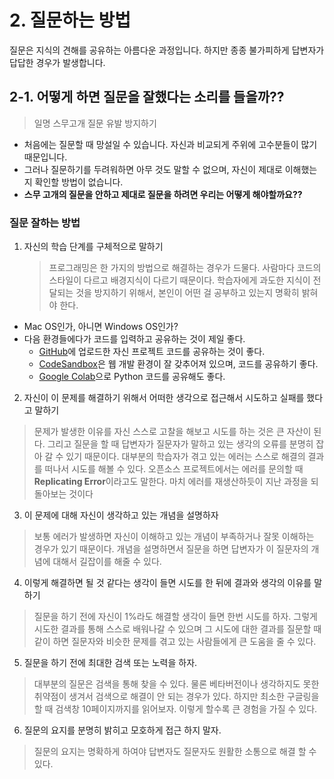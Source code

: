 # 2. 질문하는 방법

질문은 지식의 견해를 공유하는 아름다운 과정입니다. 하지만 종종 불가피하게 답변자가 답답한 경우가 발생합니다.

## 2-1. 어떻게 하면 질문을 잘했다는 소리를 들을까??

> 일명 스무고개 질문 유발 방지하기

- 처음에는 질문할 때 망설일 수 있습니다.  자신과 비교되게 주위에 고수분들이 많기 때문입니다.
- 그러나 질문하기를 두려워하면 아무 것도 말할 수 없으며, 자신이 제대로 이해했는지 확인할 방법이 없습니다.
- **스무 고개의 질문을 안하고 제대로 질문을 하려면 우리는 어떻게  해야할까요??**

### 질문 잘하는 방법

1. 자신의 학습 단계를 구체적으로 말하기

   > 프로그래밍은 한 가지의 방법으로 해결하는 경우가 드물다. 사람마다 코드의 스타일이 다르고 배경지식이 다르기 때문이다. 학습자에게 과도한 지식이 전달되는 것을 방지하기 위해서, 본인이 어떤 걸 공부하고 있는지 명확히 밝혀야 한다.

* Mac OS인가, 아니면 Windows OS인가?
* 다음 환경들에다가 코드를 입력하고 공유하는 것이 제일 좋다.
  * [GitHub](http://github.com/)에 업로드한 자신 프로젝트 코드를 공유하는 것이 좋다.
  * [CodeSandbox](https://codesandbox.io/)은 웹 개발 환경이 잘 갖추어져 있으며, 코드를 공유하기 좋다.
  * [Google Colab](https://colab.research.google.com/notebooks/intro.ipynb#recent=true)으로 Python 코드를 공유해도 좋다.

2. 자신이 이 문제를 해결하기 위해서 어떠한 생각으로 접근해서 시도하고 실패를 했다고 말하기

 > 문제가 발생한 이유를 자신 스스로 고찰을 해보고 시도를 하는 것은 큰 자산이 된다. 그리고 질문을 할 때 답변자가 질문자가 말하고 있는 생각의 오류를 분명히 잡아 갈 수 있기 때문이다.
 > 대부분의 학습자가 겪고 있는 에러는 스스로 해결의 결과를 떠나서 시도를 해볼 수 있다. 오픈소스 프로젝트에서는 에러를 문의할 때 **Replicating Error**이라고도 말한다. 마치 에러를 재생산하듯이 지난 과정을 되돌아보는 것이다

3. 이 문제에 대해 자신이 생각하고 있는 개념을 설명하자

 > 보통 에러가 발생하면 자신이 이해하고 있는 개념이 부족하거나 잘못 이해하는 경우가 있기 때문이다. 개념을 설명하면서 질문을 하면 답변자가 이 질문자의 개념에 대해서 길잡이를 해줄 수 있다.

4. 이렇게 해결하면 될 것 같다는 생각이 들면 시도를 한 뒤에 결과와 생각의 이유를 말하기

 > 질문을 하기 전에 자신이 1%라도 해결할 생각이 들면 한번 시도를 하자. 그렇게 시도한 결과를 통해 스스로 배워나갈 수 있으며 그 시도에 대한 결과를 질문할 때 같이 하면 질문자와 비슷한 문제를 겪고 있는 사람들에게 큰 도움을 줄 수 있다.

5. 질문을 하기 전에 최대한 검색 또는 노력을 하자.

 > 대부분의 질문은 검색을 통해 찾을 수 있다. 물론 베타버전이나 생각하지도 못한 취약점이 생겨서 검색으로 해결이 안 되는 경우가 있다. 하지만 최소한 구글링을 할 때 검색창 10페이지까지를 읽어보자. 이렇게 할수록 큰 경험을 가질 수 있다.

6. 질문의 요지를 분명히 밝히고 모호하게 접근 하지 말자.

 > 질문의 요지는 명확하게 하여야 답변자도 질문자도 원활한 소통으로 해결 할 수 있다.
